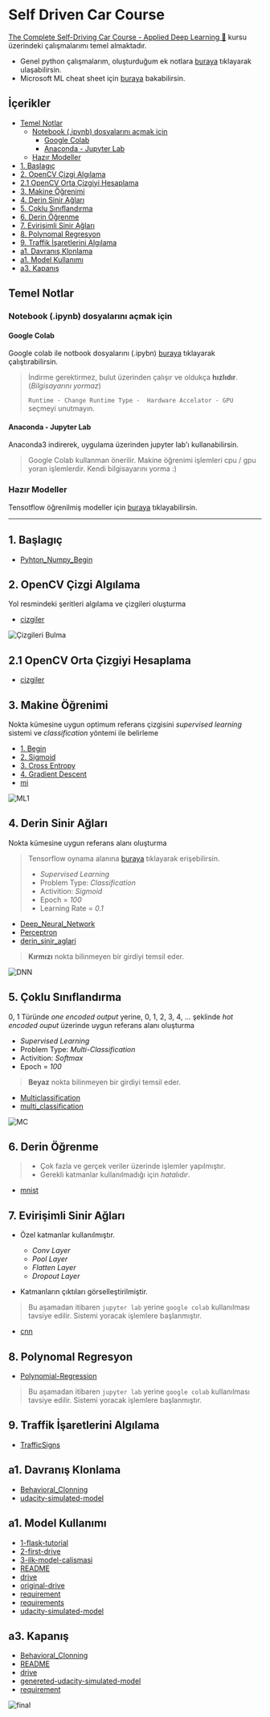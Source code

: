 # Self Driven Car Course <!-- omit in toc -->

[The Complete Self-Driving Car Course - Applied Deep Learning 🚗](https://www.udemy.com/applied-deep-learningtm-the-complete-self-driving-car-course/) kursu üzerindeki çalışmalarımı temel almaktadır.

- Genel python çalışmalarım, oluşturduğum ek notlara [buraya](kaynaklar/Kendi%20Notlar%C4%B1m%20~%20SDC.pdf) tıklayarak ulaşabilirsin.
- Microsoft ML cheat sheet için [buraya](kaynaklar%2Fmicrosoft-machine-learning-algorithm-cheat-sheet-v7.pdf) bakabilirsin.

## İçerikler <!-- omit in toc -->

- [Temel Notlar](#temel-notlar)
  - [Notebook (.ipynb) dosyalarını açmak için](#notebook-ipynb-dosyalar%C4%B1n%C4%B1-a%C3%A7mak-i%C3%A7in)
    - [Google Colab](#google-colab)
    - [Anaconda - Jupyter Lab](#anaconda---jupyter-lab)
  - [Hazır Modeller](#haz%C4%B1r-modeller)
- [1. Başlagıç](#1-ba%C5%9Flag%C4%B1%C3%A7)
- [2. OpenCV Çizgi Algılama](#2-opencv-%C3%A7izgi-alg%C4%B1lama)
- [2.1 OpenCV Orta Çizgiyi Hesaplama](#21-opencv-orta-%C3%A7izgiyi-hesaplama)
- [3. Makine Öğrenimi](#3-makine-%C3%B6%C4%9Frenimi)
- [4. Derin Sinir Ağları](#4-derin-sinir-a%C4%9Flar%C4%B1)
- [5. Çoklu Sınıflandırma](#5-%C3%A7oklu-s%C4%B1n%C4%B1fland%C4%B1rma)
- [6. Derin Öğrenme](#6-derin-%C3%B6%C4%9Frenme)
- [7. Evirişimli Sinir Ağları](#7-eviri%C5%9Fimli-sinir-a%C4%9Flar%C4%B1)
- [8. Polynomal Regresyon](#8-polynomal-regresyon)
- [9. Traffik İşaretlerini Algılama](#9-traffik-i%CC%87%C5%9Faretlerini-alg%C4%B1lama)
- [a1. Davranış Klonlama](#a1-davran%C4%B1%C5%9F-klonlama)
- [a1. Model Kullanımı](#a1-model-kullan%C4%B1m%C4%B1)
- [a3. Kapanış](#a3-kapan%C4%B1%C5%9F)

## Temel Notlar

### Notebook (.ipynb) dosyalarını açmak için

#### Google Colab

Google colab ile notbook dosyalarını (.ipybn) [buraya](https://colab.research.google.com/) tıklayarak çalıştırabilirsin. 

> İndirme gerektirmez, bulut üzerinden çalışır ve oldukça **hızlıdır**. (*Bilgisayarını yormaz*)
>
> `Runtime - Change Runtime Type -  Hardware Accelator - GPU` seçmeyi unutmayın.

#### Anaconda - Jupyter Lab

Anaconda3 indirerek, uygulama üzerinden jupyter lab'ı kullanabilirsin.

> Google Colab kullanman önerilir. Makine öğrenimi işlemleri cpu / gpu yoran işlemlerdir. Kendi bilgisayarını yorma :)

### Hazır Modeller

Tensotflow öğrenilmiş modeller için [buraya](https://github.com/tensorflow/models/blob/master/research/object_detection/g3doc/detection_model_zoo.md) tıklayabilirsin.

---

## 1. Başlagıç

- [Pyhton_Numpy_Begin](./1.%20Ba%C5%9Flag%C4%B1%C3%A7/Pyhton_Numpy_Begin.py)

## 2. OpenCV Çizgi Algılama

Yol resmindeki şeritleri algılama ve çizgileri oluşturma

- [cizgiler](./2.%20OpenCV%20%C3%87izgi%20Alg%C4%B1lama/cizgiler.py)

![Çizgileri Bulma](kaynaklar/cizgileri_bulma.gif)

## 2.1 OpenCV Orta Çizgiyi Hesaplama

- [cizgiler](./2.1%20OpenCV%20Orta%20%C3%87izgiyi%20Hesaplama/cizgiler.py)

## 3. Makine Öğrenimi

Nokta kümesine uygun optimum referans çizgisini *supervised learning* sistemi ve *classification* yöntemi ile belirleme

- [1. Begin](./3.%20Makine%20%C3%96%C4%9Frenimi/1.%20Begin.ipynb)
- [2. Sigmoid](./3.%20Makine%20%C3%96%C4%9Frenimi/2.%20Sigmoid.ipynb)
- [3. Cross Entropy](./3.%20Makine%20%C3%96%C4%9Frenimi/3.%20Cross%20Entropy.ipynb)
- [4. Gradient Descent](./3.%20Makine%20%C3%96%C4%9Frenimi/4.%20Gradient%20Descent.ipynb)
- [mi](./3.%20Makine%20%C3%96%C4%9Frenimi/mi.py)

![ML1](kaynaklar/ml.gif)

## 4. Derin Sinir Ağları

Nokta kümesine uygun referans alanı oluşturma

> Tensorflow oynama alanına [buraya](https://playground.tensorflow.org/) tıklayarak erişebilirsin.
>
> - *Supervised Learning*
> - Problem Type: *Classification*
> - Activition: *Sigmoid*
> - Epoch = *100*
> - Learning Rate = *0.1*

- [Deep_Neural_Network](./4.%20Derin%20Sinir%20A%C4%9Flar%C4%B1/Deep_Neural_Network.ipynb)
- [Perceptron](./4.%20Derin%20Sinir%20A%C4%9Flar%C4%B1/Perceptron.ipynb)
- [derin_sinir_aglari](./4.%20Derin%20Sinir%20A%C4%9Flar%C4%B1/derin_sinir_aglari.py)

> **Kırmızı** nokta bilinmeyen bir girdiyi temsil eder.

![DNN](kaynaklar/dnn.png)

## 5. Çoklu Sınıflandırma

0, 1 Türünde *one encoded output* yerine, 0, 1, 2, 3, 4, ... şeklinde *hot encoded ouput* üzerinde uygun referans alanı oluşturma

- *Supervised Learning*
- Problem Type: *Multi-Classification*
- Activition: *Softmax*
- Epoch = *100*

> **Beyaz** nokta bilinmeyen bir girdiyi temsil eder.

- [Multiclassification](./5.%20%C3%87oklu%20S%C4%B1n%C4%B1fland%C4%B1rma/Multiclassification.ipynb)
- [multi_classification](./5.%20%C3%87oklu%20S%C4%B1n%C4%B1fland%C4%B1rma/multi_classification.py)

![MC](kaynaklar/multi_classification.png)

## 6. Derin Öğrenme

> - Çok fazla ve gerçek veriler üzerinde işlemler yapılmıştır.
> - Gerekli katmanlar kullanılmadığı için *hatalıdır*.

- [mnist](./6.%20Derin%20%C3%96%C4%9Frenme/mnist.ipynb)

## 7. Evirişimli Sinir Ağları

- Özel katmanlar kullanılmıştır.

  - *Conv Layer*
  - *Pool Layer*
  - *Flatten Layer*
  - *Dropout Layer*

- Katmanların çıktıları görselleştirilmiştir.

> Bu aşamadan itibaren `jupyter lab` yerine `google colab` kullanılması tavsiye edilir. Sistemi yoracak işlemlere başlanmıştır.

- [cnn](./7.%20Eviri%C5%9Fimli%20Sinir%20A%C4%9Flar%C4%B1/cnn.ipynb)

## 8. Polynomal Regresyon

- [Polynomial-Regression](./8.%20Polynomal%20Regresyon/Polynomial-Regression.ipynb)

> Bu aşamadan itibaren `jupyter lab` yerine `google colab` kullanılması tavsiye edilir. Sistemi yoracak işlemlere başlanmıştır.

## 9. Traffik İşaretlerini Algılama

- [TrafficSigns](./9.%20Traffik%20%C4%B0%C5%9Faretlerini%20Alg%C4%B1lama/TrafficSigns.ipynb)

## a1. Davranış Klonlama

- [Behavioral_Clonning](./a1.%20Davran%C4%B1%C5%9F%20Klonlama/Behavioral_Clonning.ipynb)
- [udacity-simulated-model](./a1.%20Davran%C4%B1%C5%9F%20Klonlama/udacity-simulated-model.h5)

## a1. Model Kullanımı

- [1-flask-tutorial](./a1.%20Model%20Kullan%C4%B1m%C4%B1/1-flask-tutorial.py)
- [2-first-drive](./a1.%20Model%20Kullan%C4%B1m%C4%B1/2-first-drive.py)
- [3-ilk-model-calismasi](./a1.%20Model%20Kullan%C4%B1m%C4%B1/3-ilk-model-calismasi.py)
- [README](./a1.%20Model%20Kullan%C4%B1m%C4%B1/README.md)
- [drive](./a1.%20Model%20Kullan%C4%B1m%C4%B1/drive.py)
- [original-drive](./a1.%20Model%20Kullan%C4%B1m%C4%B1/original-drive.py)
- [requirement](./a1.%20Model%20Kullan%C4%B1m%C4%B1/requirement.bat)
- [requirements](./a1.%20Model%20Kullan%C4%B1m%C4%B1/requirements.txt)
- [udacity-simulated-model](./a1.%20Model%20Kullan%C4%B1m%C4%B1/udacity-simulated-model.h5)

## a3. Kapanış

- [Behavioral_Clonning](./a3.%20Kapan%C4%B1%C5%9F/Behavioral_Clonning.ipynb)
- [README](./a3.%20Kapan%C4%B1%C5%9F/README.md)
- [drive](./a3.%20Kapan%C4%B1%C5%9F/drive.py)
- [genereted-udacity-simulated-model](./a3.%20Kapan%C4%B1%C5%9F/genereted-udacity-simulated-model.h5)
- [requirement](./a3.%20Kapan%C4%B1%C5%9F/requirement.bat)

![final](kaynaklar/final.png)
